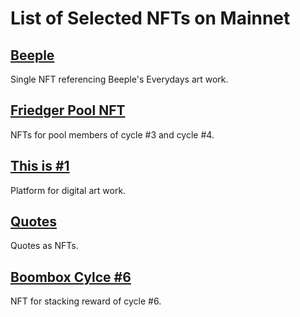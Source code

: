 # List of Selected NFTs on Mainnet

## [Beeple](https://explorer.stacks.co/txid/SP2PABAF9FTAJYNFZH93XENAJ8FVY99RRM50D2JG9.beeple?chain=mainnet) 
Single NFT referencing Beeple's Everydays art work.

## [Friedger Pool NFT](https://explorer.stacks.co/txid/SP2PABAF9FTAJYNFZH93XENAJ8FVY99RRM50D2JG9.friedger-pool-nft?chain=mainnet) 
NFTs for pool members of cycle #3 and cycle #4.

## [This is #1](https://explorer.stacks.co/txid/SP3QSAJQ4EA8WXEDSRRKMZZ29NH91VZ6C5X88FGZQ.thisisnumberone-v2?chain=mainnet)
 Platform for digital art work.

## [Quotes](https://explorer.stacks.co/txid/SP32AEEF6WW5Y0NMJ1S8SBSZDAY8R5J32NBZFPKKZ.quotes-v1?chain=mainnet) 
Quotes as NFTs.

## [Boombox Cylce #6](https://explorer.stacks.co/txid/SP497E7RX3233ATBS2AB9G4WTHB63X5PBSP5VGAQ.boomboxes-cycle-6?chain=mainnet) 
NFT for stacking reward of cycle #6.

